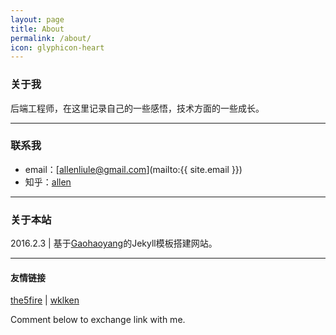 ```yaml
---
layout: page
title: About
permalink: /about/
icon: glyphicon-heart
---
```


### 关于我

后端工程师，在这里记录自己的一些感悟，技术方面的一些成长。

---

### 联系我

* email：[allenliule@gmail.com](mailto:{{ site.email }})
* 知乎：[allen](https://www.zhihu.com/people/aprilmay)


---

### 关于本站

2016.2.3 | 基于[Gaohaoyang](https://github.com/Gaohaoyang/gaohaoyang.github.io)的Jekyll模板搭建网站。


---

#### 友情链接

[the5fire](http://www.the5fire.com/) \| [wklken](http://www.wklken.me/)

Comment below to exchange link with me.  
